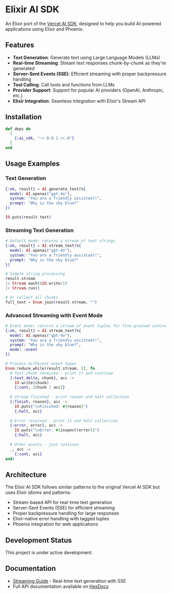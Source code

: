 # Elixir AI SDK

An Elixir port of the [Vercel AI SDK](https://ai-sdk.dev/), designed to help you build AI-powered applications using Elixir and Phoenix.

## Features

- **Text Generation**: Generate text using Large Language Models (LLMs)
- **Real-time Streaming**: Stream text responses chunk-by-chunk as they're generated
- **Server-Sent Events (SSE)**: Efficient streaming with proper backpressure handling
- **Tool Calling**: Call tools and functions from LLMs
- **Provider Support**: Support for popular AI providers (OpenAI, Anthropic, etc.)
- **Elixir Integration**: Seamless integration with Elixir's Stream API

## Installation

```elixir
def deps do
  [
    {:ai_sdk, "~> 0.0.1-rc.0"}
  ]
end
```

## Usage Examples

### Text Generation

```elixir
{:ok, result} = AI.generate_text(%{
  model: AI.openai("gpt-4o"),
  system: "You are a friendly assistant!",
  prompt: "Why is the sky blue?"
})

IO.puts(result.text)
```

### Streaming Text Generation

```elixir
# Default mode: returns a stream of text strings
{:ok, result} = AI.stream_text(%{
  model: AI.openai("gpt-4o"),
  system: "You are a friendly assistant!",
  prompt: "Why is the sky blue?"
})

# Simple string processing
result.stream
|> Stream.each(&IO.write/1)
|> Stream.run()

# Or collect all chunks
full_text = Enum.join(result.stream, "")
```

### Advanced Streaming with Event Mode

```elixir
# Event mode: returns a stream of event tuples for fine-grained control
{:ok, result} = AI.stream_text(%{
  model: AI.openai("gpt-4o"),
  system: "You are a friendly assistant!",
  prompt: "Why is the sky blue?",
  mode: :event
})

# Process different event types
Enum.reduce_while(result.stream, [], fn
  # Text chunk received - print it and continue
  {:text_delta, chunk}, acc ->
    IO.write(chunk)
    {:cont, [chunk | acc]}
    
  # Stream finished - print reason and halt collection
  {:finish, reason}, acc ->
    IO.puts("\nFinished: #{reason}")
    {:halt, acc}
    
  # Error received - print it and halt collection
  {:error, error}, acc ->
    IO.puts("\nError: #{inspect(error)}")
    {:halt, acc}
    
  # Other events - just continue
  _, acc ->
    {:cont, acc}
end)
```

## Architecture

The Elixir AI SDK follows similar patterns to the original Vercel AI SDK but uses Elixir idioms and patterns:

- Stream-based API for real-time text generation
- Server-Sent Events (SSE) for efficient streaming
- Proper backpressure handling for large responses
- Elixir-native error handling with tagged tuples
- Phoenix integration for web applications

## Development Status

This project is under active development.

## Documentation

- [Streaming Guide](docs/streaming.md) - Real-time text generation with SSE
- Full API documentation available on [HexDocs](https://hexdocs.pm/ai_sdk)